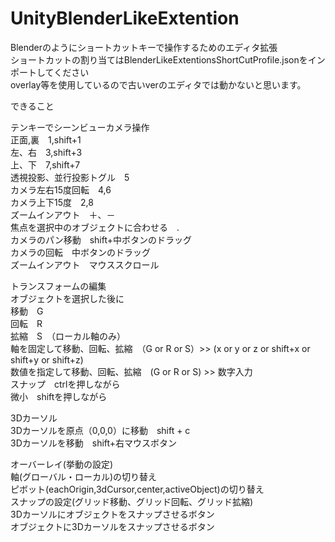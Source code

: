 # UnityBlenderLikeExtention

Blenderのようにショートカットキーで操作するためのエディタ拡張<br>
ショートカットの割り当てはBlenderLikeExtentionsShortCutProfile.jsonをインポートしてください<br>
overlay等を使用しているので古いverのエディタでは動かないと思います。<br>

できること<br>

テンキーでシーンビューカメラ操作<br>
正面,裏　1,shift+1<br>
左、右　3,shift+3<br>
上、下　7,shift+7<br>
透視投影、並行投影トグル　5 <br>
カメラ左右15度回転　4,6<br>
カメラ上下15度　2,8 <br>
ズームインアウト　＋、－<br>
焦点を選択中のオブジェクトに合わせる　.<br>
カメラのパン移動　shift+中ボタンのドラッグ<br>
カメラの回転　中ボタンのドラッグ<br>
ズームインアウト　マウススクロール<br>

トランスフォームの編集<br>
オブジェクトを選択した後に<br>
移動　G　<br>
回転　R<br>
拡縮　S　（ローカル軸のみ）<br>
軸を固定して移動、回転、拡縮　（G or R or S）>> (x or y or z or shift+x or shift+y or shift+z)<br>
数値を指定して移動、回転、拡縮　(G or R or S) >> 数字入力<br>
スナップ　ctrlを押しながら　<br>
微小　shiftを押しながら　<br>

3Dカーソル<br>
3Dカーソルを原点（0,0,0）に移動　shift + c <br>
3Dカーソルを移動　shift+右マウスボタン<br>

オーバーレイ(挙動の設定)<br>
軸(グローバル・ローカル)の切り替え　<br>
ピボット(eachOrigin,3dCursor,center,activeObject)の切り替え　<br>
スナップの設定(グリッド移動、グリッド回転、グリッド拡縮)<br>
3Dカーソルにオブジェクトをスナップさせるボタン<br>
オブジェクトに3Dカーソルをスナップさせるボタン<br>
